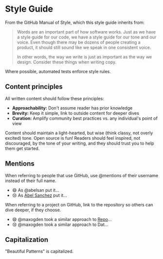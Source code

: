 # Style Guide

From the GitHub Manual of Style, which this style guide inherits from:

> Words are an important part of how software works. Just as we have a style guide for our code, we have a style guide for our tone and our voice. Even though there may be dozens of people creating a product, it should still sound like we speak in one consistent voice.
>
> In other words, the way we write is just as important as the way we design. Consider these things when writing copy.

Where possible, automated tests enforce style rules.

## Content principles
All written content should follow these principles:

* **Approachability:** Don't assume reader has prior knowledge
* **Brevity:** Keep it simple, link to outside content for deeper dives
* **Curation:** Amplify community best practices vs. any individual's point of view

Content should maintain a light-hearted, but wise (think classy, not overly excited) tone. Open source is fun! Readers should feel inspired, not discouraged, by the tone of your writing, and they should trust you to help them get started.

## Mentions

When referring to people that use GitHub, use @mentions of their username instead of their full name.

- :smile: As @abelsan put it...
- :cry: As [Abel Sanchez](https://github.com/abelsan) put it...

When referring to a project on GitHub, link to the repository so others can dive deeper, if they choose.

- :smile: @maxogden took a similar approach to [Repo](https://github.com/repo)...
- :cry: @maxogden took a similar approach to Dat...

## Capitalization

"Beautiful Patterns" is capitalized.